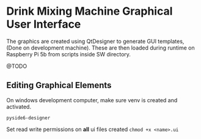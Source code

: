 # Drink Mixing Machine Graphical User Interface

The graphics are created using QtDesigner to generate GUI templates, (Done on development machine). These are then loaded during runtime on Raspberry Pi 5b from scripts inside SW directory.

@TODO

## Editing Graphical Elements
On windows development computer, make sure venv is created and activated.

```pyside6-designer```

Set read write permissions on **all** ui files created
```chmod +x <name>.ui```